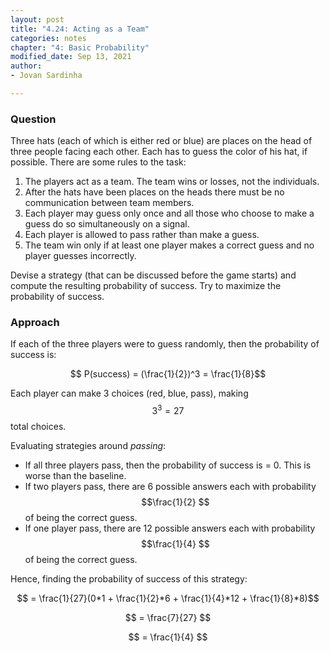 ```yaml
---
layout: post
title: "4.24: Acting as a Team"
categories: notes
chapter: "4: Basic Probability"
modified_date: Sep 13, 2021
author:
- Jovan Sardinha

---
```


### Question

Three hats (each of which is either red or blue) are places on the head of three people facing each other. Each has to guess the color of his hat, if possible. There are some rules to the task:

1. The players act as a team. The team wins or losses, not the individuals.
2. After the hats have been places on the heads there must be no communication between team members.
3. Each player may guess only once and all those who choose to make a guess do so simultaneously on a signal.
4. Each player is allowed to pass rather than make a guess.
5. The team win only if at least one player makes a correct guess and no player guesses incorrectly.

Devise a strategy (that can be discussed before the game starts) and compute the resulting probability of success. Try to maximize the probability of success.

### Approach

If each of the three players were to guess randomly, then the probability of success is:

$$ P(success) = (\frac{1}{2})^3 = \frac{1}{8}$$

Each player can make 3 choices (red, blue, pass), making $$3^3 = 27$$  total choices.

Evaluating strategies around *passing*:

* If all three players pass, then the probability of success is = 0. This is worse than the baseline.
* If two players pass, there are 6 possible answers each with probability $$\frac{1}{2} $$ of being the correct guess.
* If one player pass, there are 12 possible answers each with probability $$\frac{1}{4} $$ of being the correct guess.

Hence, finding the probability of success of this strategy:

$$ = \frac{1}{27}(0*1 + \frac{1}{2}*6 + \frac{1}{4}*12 + \frac{1}{8}*8)$$

$$ = \frac{7}{27} $$

$$ = \frac{1}{4} $$




